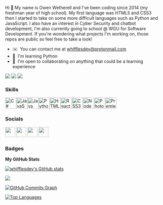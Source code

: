 Hi 👋 My name is Owen Wetherell and I've been coding since 2014 (my freshman year of high school). My first language was HTML5 and CSS3 then I started to take on some more difficult languages such as Python and JavaScript. I also have an interest in Cyber Security and chatbot development, I'm also currently going to school @ WGU for Software Development. If you're wondering what projects I'm working on, those repos are public so feel free to take a look!


- ✉️  You can contact me at [whifflesdev@protonmail.com](mailto:whifflesdev@protonmail.com)
- 🧠  I'm learning Python
- 🤝  I'm open to collaborating on anything that could be a learning experience

<a href="https://www.twitter.com/whifflesdev" target="_blank" rel="noreferrer"><img
src="https://img.shields.io/twitter/follow/whifflesdev?logo=twitter&style=for-the-badge&color=0891b2&labelColor=1c1917"/></a> <a href="https://www.github.com/whifflesdev" target="_blank" rel="noreferrer"><img
src="https://img.shields.io/github/followers/whifflesdev?logo=github&style=for-the-badge&color=0891b2&labelColor=1c1917" /></a> <a href="https://www.twitch.tv/whifflesdev" target="_blank" rel="noreferrer"><img src="https://img.shields.io/twitch/status/whifflesdev?logo=twitchsx&style=for-the-badge&color=0891b2&labelColor=1c1917&label=TWITCH+STATUS"/></a>

### Skills

<p align="left"><a href="https://docs.microsoft.com/en-us/dotnet/csharp/" target="_blank" rel="noreferrer"><img src="https://raw.githubusercontent.com/danielcranney/readme-generator/main/public/icons/skills/csharp-colored.svg" width="36" height="36" alt="C#" /></a><a href="https://developer.mozilla.org/en-US/docs/Web/JavaScript" target="_blank" rel="noreferrer"><img src="https://raw.githubusercontent.com/danielcranney/readme-generator/main/public/icons/skills/javascript-colored.svg" width="36" height="36" alt="JavaScript" /></a><a href="https://www.oracle.com/java/" target="_blank" rel="noreferrer"><img src="https://raw.githubusercontent.com/danielcranney/readme-generator/main/public/icons/skills/java-colored.svg" width="36" height="36" alt="Java" /></a><a href="https://www.python.org/" target="_blank" rel="noreferrer"><img src="https://raw.githubusercontent.com/danielcranney/readme-generator/main/public/icons/skills/python-colored.svg" width="36" height="36" alt="Python" /></a><a href="https://developer.mozilla.org/en-US/docs/Glossary/HTML5" target="_blank" rel="noreferrer"><img src="https://raw.githubusercontent.com/danielcranney/readme-generator/main/public/icons/skills/html5-colored.svg" width="36" height="36" alt="HTML5" /></a><a href="https://reactjs.org/" target="_blank" rel="noreferrer"><img src="https://raw.githubusercontent.com/danielcranney/readme-generator/main/public/icons/skills/react-colored.svg" width="36" height="36" alt="React" /></a><a href="https://www.w3.org/TR/CSS/#css" target="_blank" rel="noreferrer"><img src="https://raw.githubusercontent.com/danielcranney/readme-generator/main/public/icons/skills/css3-colored.svg" width="36" height="36" alt="CSS3" /></a><a href="https://nodejs.org/en/" target="_blank" rel="noreferrer"><img src="https://raw.githubusercontent.com/danielcranney/readme-generator/main/public/icons/skills/nodejs-colored.svg" width="36" height="36" alt="NodeJS" /></a><a href="https://www.adobe.com/uk/products/photoshop.html" target="_blank" rel="noreferrer"><img src="https://raw.githubusercontent.com/danielcranney/readme-generator/main/public/icons/skills/photoshop-colored.svg" width="36" height="36" alt="Photoshop" /></a><a href="https://www.adobe.com/uk/products/premiere.html" target="_blank" rel="noreferrer"><img src="https://raw.githubusercontent.com/danielcranney/readme-generator/main/public/icons/skills/premierepro-colored.svg" width="36" height="36" alt="Premiere Pro" /></a></p>


### Socials<p align="left"> <a href="https://www.github.com/whifflesdev" target="_blank" rel="noreferrer"><img src="https://raw.githubusercontent.com/danielcranney/readme-generator/main/public/icons/socials/github.svg" width="32" height="32" /></a> <a href="https://www.linkedin.com/in/owen-wetherell-923465239/" target="_blank" rel="noreferrer"><img src="https://raw.githubusercontent.com/danielcranney/readme-generator/main/public/icons/socials/linkedin.svg" width="32" height="32" /></a> <a href="https://www.twitter.com/whifflesdev" target="_blank" rel="noreferrer"><img src="https://raw.githubusercontent.com/danielcranney/readme-generator/main/public/icons/socials/twitter.svg" width="32" height="32" /></a> <a href="https://www.twitch.tv/whifflesdev" target="_blank" rel="noreferrer"><img src="https://raw.githubusercontent.com/danielcranney/readme-generator/main/public/icons/socials/twitch.svg" width="32" height="32" /></a></p>

### Badges

<b>My GitHub Stats</b>

<a href="http://www.github.com/whifflesdev"><img src="https://github-readme-stats.vercel.app/api?username=whifflesdev&show_icons=true&hide=&count_private=true&title_color=0891b2&text_color=ffffff&icon_color=0891b2&bg_color=1c1917&hide_border=true&show_icons=true" alt="whifflesdev's GitHub stats" /></a>

<a href="http://www.github.com/whifflesdev"><img src="https://github-readme-streak-stats.herokuapp.com/?user=whifflesdev&stroke=ffffff&background=1c1917&ring=0891b2&fire=0891b2&currStreakNum=ffffff&currStreakLabel=0891b2&sideNums=ffffff&sideLabels=ffffff&dates=ffffff&hide_border=true" /></a>

<a href="http://www.github.com/whifflesdev"><img src="https://activity-graph.herokuapp.com/graph?username=whifflesdev&bg_color=1c1917&color=ffffff&line=0891b2&point=ffffff&area_color=1c1917&area=true&hide_border=true&custom_title=GitHub%20Commits%20Graph" alt="GitHub Commits Graph" /></a>

<a href="https://github.com/whifflesdev" align="left"><img src="https://github-readme-stats.vercel.app/api/top-langs/?username=whifflesdev&langs_count=10&title_color=0891b2&text_color=ffffff&icon_color=0891b2&bg_color=1c1917&hide_border=true&locale=en&custom_title=Top%20%Languages" alt="Top Languages" /></a>
